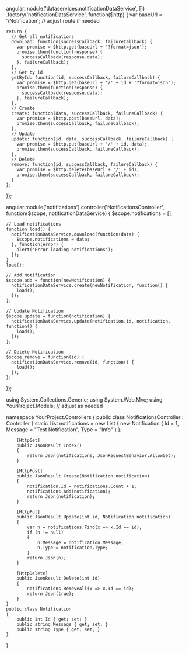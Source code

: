 angular.module('dataservices.notificationDataService', [])
  .factory('notificationDataService', function($http) {
    var baseUrl = '/Notification'; // adjust route if needed

    return {
      // Get all notifications
      download: function(successCallback, failureCallback) {
        var promise = $http.get(baseUrl + '?format=json');
        promise.then(function(response) {
          successCallback(response.data);
        }, failureCallback);
      },
      // Get by id
      getById: function(id, successCallback, failureCallback) {
        var promise = $http.get(baseUrl + '/' + id + '?format=json');
        promise.then(function(response) {
          successCallback(response.data);
        }, failureCallback);
      },
      // Create
      create: function(data, successCallback, failureCallback) {
        var promise = $http.post(baseUrl, data);
        promise.then(successCallback, failureCallback);
      },
      // Update
      update: function(id, data, successCallback, failureCallback) {
        var promise = $http.put(baseUrl + '/' + id, data);
        promise.then(successCallback, failureCallback);
      },
      // Delete
      remove: function(id, successCallback, failureCallback) {
        var promise = $http.delete(baseUrl + '/' + id);
        promise.then(successCallback, failureCallback);
      }
    };
  });



angular.module('notifications').controller('NotificationsController',
  function($scope, notificationDataService) {
    $scope.notifications = [];

    // Load notifications
    function load() {
      notificationDataService.download(function(data) {
        $scope.notifications = data;
      }, function(error) {
        alert('Error loading notifications');
      });
    }
    load();

    // Add Notification
    $scope.add = function(newNotification) {
      notificationDataService.create(newNotification, function() {
        load();
      });
    };

    // Update Notification
    $scope.update = function(notification) {
      notificationDataService.update(notification.id, notification, function() {
        load();
      });
    };

    // Delete Notification
    $scope.remove = function(id) {
      notificationDataService.remove(id, function() {
        load();
      });
    };
  });





using System.Collections.Generic;
using System.Web.Mvc;
using YourProject.Models; // adjust as needed

namespace YourProject.Controllers
{
    public class NotificationsController : Controller
    {
        static List<Notification> notifications = new List<Notification>
        {
            new Notification { Id = 1, Message = "Test Notification", Type = "Info" }
        };

        [HttpGet]
        public JsonResult Index()
        {
            return Json(notifications, JsonRequestBehavior.AllowGet);
        }

        [HttpPost]
        public JsonResult Create(Notification notification)
        {
            notification.Id = notifications.Count + 1;
            notifications.Add(notification);
            return Json(notification);
        }

        [HttpPut]
        public JsonResult Update(int id, Notification notification)
        {
            var n = notifications.Find(x => x.Id == id);
            if (n != null)
            {
                n.Message = notification.Message;
                n.Type = notification.Type;
            }
            return Json(n);
        }

        [HttpDelete]
        public JsonResult Delete(int id)
        {
            notifications.RemoveAll(x => x.Id == id);
            return Json(true);
        }
    }
    public class Notification
    {
        public int Id { get; set; }
        public string Message { get; set; }
        public string Type { get; set; }
    }
}



